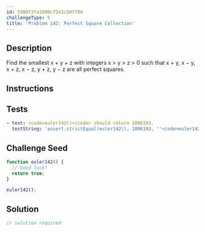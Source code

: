 ```yaml
---
id: 5900f3fa1000cf542c50ff0d
challengeType: 5
title: 'Problem 142: Perfect Square Collection'
---
```


## Description
<section id='description'>
Find the smallest x + y + z with integers x > y > z > 0 such that x + y, x − y, x + z, x − z, y + z, y − z are all perfect squares.
</section>

## Instructions
<section id='instructions'>

</section>

## Tests
<section id='tests'>

```yml
- text: <code>euler142()</code> should return 1006193.
  testString: 'assert.strictEqual(euler142(), 1006193, ''<code>euler142()</code> should return 1006193.'');'

```

</section>

## Challenge Seed
<section id='challengeSeed'>

<div id='js-seed'>

```js
function euler142() {
  // Good luck!
  return true;
}

euler142();
```

</div>



</section>

## Solution
<section id='solution'>

```js
// solution required
```
</section>
